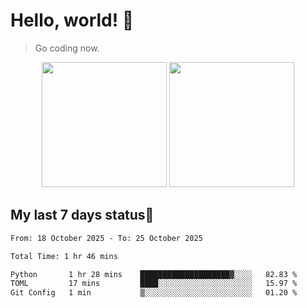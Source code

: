 # Hello, world! 🥰
> Go coding now.

<div align="center">
<div><img src="https://github-readme-stats.vercel.app/api?username=Xrondev&count_private=true" height="200px"/> <img src="https://github-readme-stats.vercel.app/api/top-langs/?username=Xrondev" height="200px"/></div>
</div>
<div align="center"></div>  

## My last 7 days status🧐

<!--START_SECTION:waka-->

```txt
From: 18 October 2025 - To: 25 October 2025

Total Time: 1 hr 46 mins

Python       1 hr 28 mins    ████████████████████▓░░░░   82.83 %
TOML         17 mins         ████░░░░░░░░░░░░░░░░░░░░░   15.97 %
Git Config   1 min           ▒░░░░░░░░░░░░░░░░░░░░░░░░   01.20 %
```

<!--END_SECTION:waka-->
